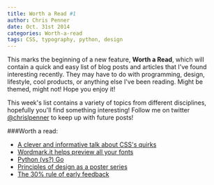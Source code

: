 ```yaml
---
title: Worth a Read #1
author: Chris Penner
date: Oct. 31st 2014
categories: Worth-a-read
tags: CSS, typography, python, design
---
```


This marks the beginning of a new feature, **Worth a Read**, which will contain a quick
and easy list of blog posts and articles that I've found interesting recently.
They may have to do with programming, design, lifestyle, cool products, or
anything else I've been reading. Might be themed, might not! Hope you enjoy it!

This week's list contains a variety of topics from different disciplines,
hopefully you'll find something interesting! Follow me on twitter
[\@chrislpenner](http://www.twitter.com/chrislpenner) to keep up with future
posts!

###Worth a read:

* [A clever and informative talk about CSS's quirks](http://vimeo.com/100264064)
* [Wordmark.it helps preview all your fonts](http://lifehacker.com/wordmark-it-instantly-previews-all-your-installed-fonts-1624496407)
* [Python (vs?) Go](http://nothingbutsnark.svbtle.com/how-to-argue-for-pythons-use)
* [Principles of design as a poster series](http://www.agencypost.com/10-principles-design-transformed-gorgeous-colored-paper-posters/)
* [The 30% rule of early feedback](http://lifehacker.com/the-30-percent-rule-and-the-art-of-early-feedback-1619474527)
